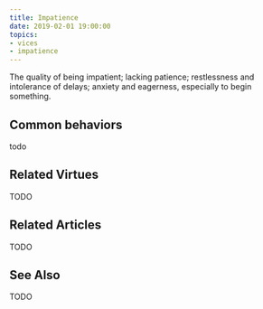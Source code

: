 ```yaml
---
title: Impatience
date: 2019-02-01 19:00:00
topics: 
- vices
- impatience
---
```


The quality of being impatient; lacking patience; restlessness and intolerance
of delays; anxiety and eagerness, especially to begin something.

## Common behaviors
todo

## Related Virtues
TODO

## Related Articles
TODO

## See Also
TODO
